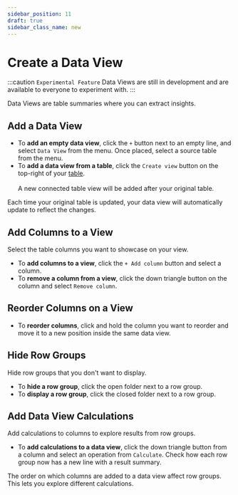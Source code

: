 ```yaml
---
sidebar_position: 11
draft: true
sidebar_class_name: new
---
```


# Create a Data View

:::caution `Experimental Feature`
Data Views are still in development and are available to everyone to experiment with.
:::

Data Views are table summaries where you can extract insights.

## Add a Data View

- To **add an empty data view**, click the `+` button next to an empty line, and select `Data View` from the menu. Once placed, select a source table from the menu.
- To **add a data view from a table**, click the `Create view` button on the top-right of your [table](/docs/quick-start/tables). <br></br> A new connected table view will be added after your original table.

Each time your original table is updated, your data view will automatically update to reflect the changes.

## Add Columns to a View

Select the table columns you want to showcase on your view.

- To **add columns to a view**, click the `+ Add column` button and select a column.
- To **remove a column from a view**, click the down triangle button on the column and select `Remove column`.

## Reorder Columns on a View

- To **reorder columns**, click and hold the column you want to reorder and move it to a new position inside the same data view.

## Hide Row Groups

Hide row groups that you don't want to display.

- To **hide a row group**, click the open folder next to a row group.
- To **display a row group**, click the closed folder next to a row group.

## Add Data View Calculations

Add calculations to columns to explore results from row groups.

- To **add calculations to a data view**, click the down triangle button from a column and select an operation from `Calculate`. Check how each row group now has a new line with a result summary.

The order on which columns are added to a data view affect row groups. This lets you explore different calculations.

